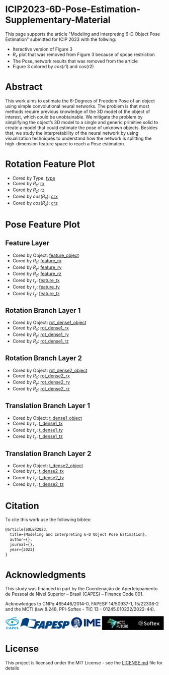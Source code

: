 # ICIP2023-6D-Pose-Estimation-Supplementary-Material

This page supports the article "Modeling and Interpreting 6-D Object Pose Estimation" submitted for ICIP 2023 with the follwing:
* Iteractive version of Figure 3
* $R_x$ plot that was removed from Figure 3 because of spcae restriction
* The Pose_network results that was removed from the article
* Figure 3 colored by $cos(r1)$ and $cos(r2)$

# Abstract

This work aims to estimate the 6-Degrees of Freedom Pose of an object using simple convolutional neural networks. The problem is that most methods require previous knowledge of the 3D model of the object of interest, which could be unobtainable. We mitigate the problem by simplifying the object’s 3D model to a single and generic primitive solid to create a model that could estimate the pose of unknown objects. Besides that, we study the interpretability of the neural network by using visualization techniques to understand how the network is splitting the high-dimension feature space to reach a Pose estimation.

# Rotation Feature Plot
* Cored by Type: [type](https://dsoldev.github.io/ICIP2023-6D-Pose-Estimation-Supplementary-Material/rot_networks/moved_tetrahedron_ResNet50/type.html)
* Cored by $R_x$: [rx](https://dsoldev.github.io/ICIP2023-6D-Pose-Estimation-Supplementary-Material/rot_networks/moved_tetrahedron_ResNet50/r2.html)
* Cored by $R_z$: [rz](https://dsoldev.github.io/ICIP2023-6D-Pose-Estimation-Supplementary-Material/rot_networks/moved_tetrahedron_ResNet50/r1.html)
* Cored by $cos(R_x)$: [crx](https://dsoldev.github.io/ICIP2023-6D-Pose-Estimation-Supplementary-Material/rot_networks/moved_tetrahedron_ResNet50/cos_r2.html)
* Cored by $cos(R_z)$: [crz](https://dsoldev.github.io/ICIP2023-6D-Pose-Estimation-Supplementary-Material/rot_networks/moved_tetrahedron_ResNet50/cos_r1.html)

# Pose Feature Plot
## Feature Layer
* Cored by Object: [feature_object](https://dsoldev.github.io/ICIP2023-6D-Pose-Estimation-Supplementary-Material/pose_networks/resnet50_combined_loss/feature_layer/object.html)
* Cored by $R_x$: [feature_rx](https://dsoldev.github.io/ICIP2023-6D-Pose-Estimation-Supplementary-Material/pose_networks/resnet50_combined_loss/feature_layer/roll.html)
* Cored by $R_y$: [feature_ry](https://dsoldev.github.io/ICIP2023-6D-Pose-Estimation-Supplementary-Material/pose_networks/resnet50_combined_loss/feature_layer/pitch.html)
* Cored by $R_z$: [feature_rz](https://dsoldev.github.io/ICIP2023-6D-Pose-Estimation-Supplementary-Material/pose_networks/resnet50_combined_loss/feature_layer/yaw.html)
* Cored by $t_x$: [feature_tx](https://dsoldev.github.io/ICIP2023-6D-Pose-Estimation-Supplementary-Material/pose_networks/resnet50_combined_loss/feature_layer/tx.html)
* Cored by $t_y$: [feature_ty](https://dsoldev.github.io/ICIP2023-6D-Pose-Estimation-Supplementary-Material/pose_networks/resnet50_combined_loss/feature_layer/ty.html)
* Cored by $t_z$: [feature_tz](https://dsoldev.github.io/ICIP2023-6D-Pose-Estimation-Supplementary-Material/pose_networks/resnet50_combined_loss/feature_layer/tz.html)

## Rotation Branch Layer 1
* Cored by Object: [rot_dense1_object](https://dsoldev.github.io/ICIP2023-6D-Pose-Estimation-Supplementary-Material/pose_networks/resnet50_combined_loss/rot_dense1/object.html)
* Cored by $R_x$: [rot_dense1_rx](https://dsoldev.github.io/ICIP2023-6D-Pose-Estimation-Supplementary-Material/pose_networks/resnet50_combined_loss/rot_dense1/roll.html)
* Cored by $R_y$: [rot_dense1_ry](https://dsoldev.github.io/ICIP2023-6D-Pose-Estimation-Supplementary-Material/pose_networks/resnet50_combined_loss/rot_dense1/pitch.html)
* Cored by $R_z$: [rot_dense1_rz](https://dsoldev.github.io/ICIP2023-6D-Pose-Estimation-Supplementary-Material/pose_networks/resnet50_combined_loss/rot_dense1/yaw.html)

## Rotation Branch Layer 2
* Cored by Object: [rot_dense2_object](https://dsoldev.github.io/ICIP2023-6D-Pose-Estimation-Supplementary-Material/pose_networks/resnet50_combined_loss/rot_dense2/object.html)
* Cored by $R_x$: [rot_dense2_rx](https://dsoldev.github.io/ICIP2023-6D-Pose-Estimation-Supplementary-Material/pose_networks/resnet50_combined_loss/rot_dense2/roll.html)
* Cored by $R_y$: [rot_dense2_ry](https://dsoldev.github.io/ICIP2023-6D-Pose-Estimation-Supplementary-Material/pose_networks/resnet50_combined_loss/rot_dense2/pitch.html)
* Cored by $R_z$: [rot_dense2_rz](https://dsoldev.github.io/ICIP2023-6D-Pose-Estimation-Supplementary-Material/pose_networks/resnet50_combined_loss/rot_dense2/yaw.html)

## Translation Branch Layer 1
* Cored by Object: [t_dense1_object](https://dsoldev.github.io/ICIP2023-6D-Pose-Estimation-Supplementary-Material/pose_networks/resnet50_combined_loss/t_dense1/object.html)
* Cored by $t_x$: [t_dense1_tx](https://dsoldev.github.io/ICIP2023-6D-Pose-Estimation-Supplementary-Material/pose_networks/resnet50_combined_loss/t_dense1/tx.html)
* Cored by $t_y$: [t_dense1_ty](https://dsoldev.github.io/ICIP2023-6D-Pose-Estimation-Supplementary-Material/pose_networks/resnet50_combined_loss/t_dense1/ty.html)
* Cored by $t_z$: [t_dense1_tz](https://dsoldev.github.io/ICIP2023-6D-Pose-Estimation-Supplementary-Material/pose_networks/resnet50_combined_loss/t_dense1/tz.html)

## Translation Branch Layer 2
* Cored by Object: [t_dense2_object](https://dsoldev.github.io/ICIP2023-6D-Pose-Estimation-Supplementary-Material/pose_networks/resnet50_combined_loss/t_dense2/object.html)
* Cored by $t_x$: [t_dense2_tx](https://dsoldev.github.io/ICIP2023-6D-Pose-Estimation-Supplementary-Material/pose_networks/resnet50_combined_loss/t_dense2/tx.html)
* Cored by $t_y$: [t_dense2_ty](https://dsoldev.github.io/ICIP2023-6D-Pose-Estimation-Supplementary-Material/pose_networks/resnet50_combined_loss/t_dense2/ty.html)
* Cored by $t_z$: [t_dense2_tz](https://dsoldev.github.io/ICIP2023-6D-Pose-Estimation-Supplementary-Material/pose_networks/resnet50_combined_loss/t_dense2/tz.html)

# Citation
To cite this work use the following bibtex:

```
@article{SOLER2023,
  title={Modeling and Interpreting 6-D Object Pose Estimation},
  author={},
  journal={},
  year={2023}
}
```
# Acknowledgments
This study was financed in part by the Coordenação de Aperfeiçoamento de Pessoal de Nível Superior – Brasil (CAPES) – Finance Code 001.

Acknowledges to CNPq 465446/2014-0, FAPESP 14/50937-1, 15/22308-2 and the MCTI (law 8.248, PPI-Softex - TIC 13 - 01245.010222/2022-44).


![alt text](docs/logos.jpg)

# License

This project is licensed under the MIT License - see the [LICENSE.md](LICENSE.md) file for details


